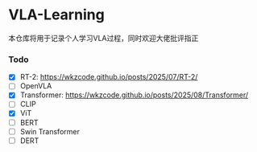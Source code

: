 # VLA-Learning
本仓库将用于记录个人学习VLA过程，同时欢迎大佬批评指正

### Todo
- [x] RT-2: https://wkzcode.github.io/posts/2025/07/RT-2/
- [ ] OpenVLA
- [x] Transformer: https://wkzcode.github.io/posts/2025/08/Transformer/
- [ ] CLIP
- [x] ViT
- [ ] BERT
- [ ] Swin Transformer
- [ ] DERT
